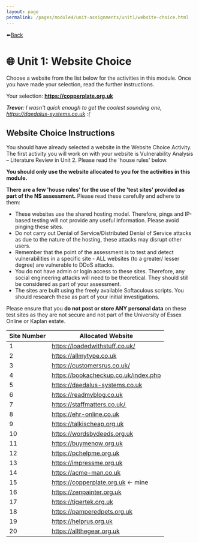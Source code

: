 ```yaml
---
layout: page
permalink: /pages/module4/unit-assignments/unit1/website-choice.html
---
```


⬅️[Back](/pages/module4/unit-assignments/unit1/m4u1.html)

# 🌐 Unit 1: Website Choice

Choose a website from the list below for the activities in this module. Once you have made your selection, read the further instructions.

Your selection: **https://copperplate.org.uk**

***Trevor**: I wasn't quick enough to get the coolest sounding one, https://daedalus-systems.co.uk :(*

## Website Choice Instructions

You should have already selected a website in the Website Choice Activity. The first activity you will work on with your website is Vulnerability Analysis – Literature Review in Unit 2. Please read the 'house rules' below.

**You should only use the website allocated to you for the activities in this module.**

**There are a few 'house rules' for the use of the 'test sites' provided as part of the NS assessment.** Please read these carefully and adhere to them:

- These websites use the shared hosting model. Therefore, pings and IP-based testing will not provide any useful information. Please avoid pinging these sites.
- Do not carry out Denial of Service/Distributed Denial of Service attacks as due to the nature of the hosting, these attacks may disrupt other users.
- Remember that the point of the assessment is to test and detect vulnerabilities in a specific site - ALL websites (to a greater/ lesser degree) are vulnerable to DDoS attacks.
- You do not have admin or login access to these sites. Therefore, any social engineering attacks will need to be theoretical. They should still be considered as part of your assessment.
- The sites are built using the freely available Softaculous scripts. You should research these as part of your initial investigations.

Please ensure that you **do not post or store ANY personal data** on these test sites as they are not secure and not part of the University of Essex Online or Kaplan estate.

| Site Number	|Allocated Website|
| --- | --- |
| 1	| https://loadedwithstuff.co.uk/ 
| 2	| https://allmytype.co.uk 
| 3	| https://customersrus.co.uk/ 
| 4	| https://bookacheckup.co.uk/index.php  
| 5 | https://daedalus-systems.co.uk  
| 6	| https://readmyblog.co.uk 
| 7	| https://staffmatters.co.uk/  
| 8	| https://ehr-online.co.uk 
| 9 | https://talkischeap.org.uk
| 10 | https://wordsbydeeds.org.uk
| 11 | https://buymenow.org.uk
| 12 | https://pchelpme.org.uk
| 13 | https://impressme.org.uk
| 14 | https://acme-man.co.uk
| 15 | https://copperplate.org.uk <- mine
| 16 | https://zenpainter.org.uk
| 17 | https://tigertek.org.uk
| 18 | https://pamperedpets.org.uk
| 19 | https://helprus.org.uk
| 20 | https://allthegear.org.uk
